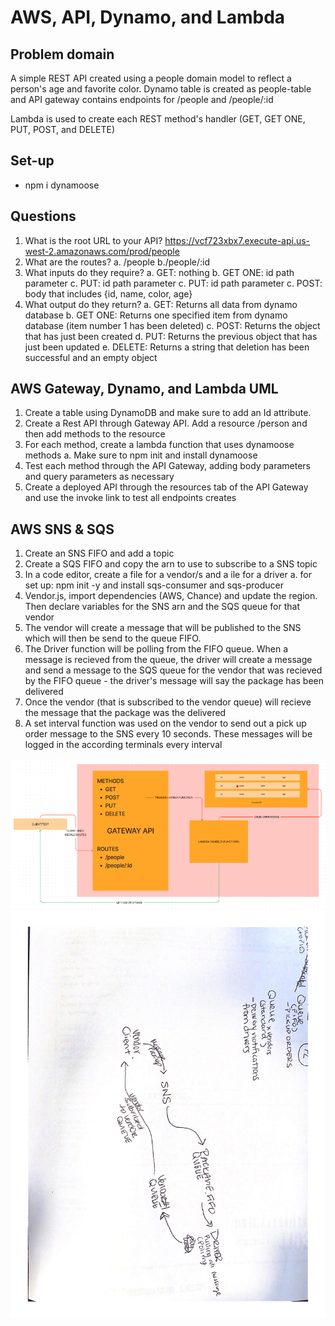 # AWS, API, Dynamo, and Lambda

## Problem domain

  A simple REST API created using a people domain model to reflect a person's age and favorite color. Dynamo table is created as people-table and API gateway contains endpoints for /people and /people/:id

  Lambda is used to create each REST method's handler (GET, GET ONE, PUT, POST, and DELETE)

## Set-up
  - npm i dynamoose

## Questions
  1. What is the root URL to your API?
    https://vcf723xbx7.execute-api.us-west-2.amazonaws.com/prod/people
  2. What are the routes?
    a. /people
    b./people/:id
  3. What inputs do they require?
    a. GET: nothing
    b. GET ONE: id path parameter
    c. PUT: id path parameter
    c. PUT: id path parameter
    c. POST: body that includes {id, name, color, age}
  4. What output do they return?
    a. GET: Returns all data from dynamo database
    b. GET ONE: Returns one specified item from dynamo database (item number 1 has been deleted)
    c. POST: Returns the object that has just been created
    d. PUT: Returns the previous object that has just been updated
    e. DELETE: Returns a string that deletion has been successful and an empty object

## AWS Gateway, Dynamo, and Lambda UML
  1. Create a table using DynamoDB and make sure to add an Id attribute.
  2. Create a Rest API through Gateway API. Add a resource /person and then add methods to the resource
  3. For each method, create a lambda function that uses dynamoose methods
    a. Make sure to npm init and install dynamoose
  4. Test each method through the API Gateway, adding body parameters and query parameters as necessary
  5. Create a deployed API through the resources tab of the API Gateway and use the invoke link to test all endpoints creates

## AWS SNS & SQS
  1. Create an SNS FIFO and add a topic
  2. Create a SQS FIFO and copy the arn to use to subscribe to a SNS topic
  3. In a code editor, create a file for a vendor/s and a ile for a driver
    a. for set up: npm init -y and install sqs-consumer and sqs-producer
  4. Vendor.js, import dependencies (AWS, Chance) and update the region. Then declare variables for the SNS arn and the SQS queue for that vendor
  5. The vendor will create a message that will be published to the SNS which will then be send to the queue FIFO. 
  6. The Driver function will be polling from the FIFO queue. When a message is recieved from the queue, the driver will create a message and send a message to the SQS queue for the vendor that was recieved by the FIFO queue - the driver's message will say the package has been delivered
  7. Once the vendor (that is subscribed to the vendor queue) will recieve the message that the package was the delivered
  8. A set interval function was used on the vendor to send out a pick up order message to the SNS every 10 seconds. These messages will be logged in the according terminals every interval

![UML](./lab18UML.png)
![Lab 19 UML](./assets/lab19.png)
